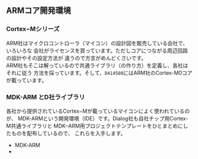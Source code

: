 ## ARMコア開発環境

### Cortex−Mシリーズ
ARM社はマイクロコントローラ（マイコン）の設計図を販売している会社で、いろいろな
会社がライセンスを買っています。ただしコアにつながる周辺回路の設計やその設定方法が
違うので方言がめんどくさいです。  
ARM社もそこは解っているので共通ライブラリ（の作り方）を定義し、各社はそれに従う
方法を採っています。そして、`DA14580`にはARM社のCortex-M0コアが載っています。

### MDK-ARM とD社ライブラリ
各社から提供されているCortex−Mが載っているマイコンによく使われているのが、
MDK-ARMという開発環境（IDE）です。Dialog社も自社チップ用Cortex-M共通ライブラリと
MDK−ARM用プロジェクトテンプレートをひとまとめにしたものを配布しているので、
これらを入手します。  
* MDK-ARM
*
